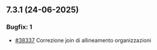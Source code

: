 ## 7.3.1 (24-06-2025)

### Bugfix: 1
- [#38337](https://parermine.regione.emilia-romagna.it/issues/38337) Correzione join di allineamento organizzazioni
